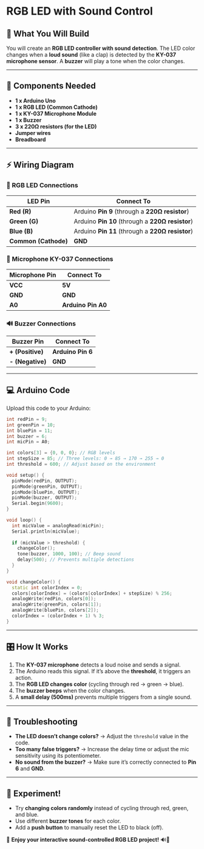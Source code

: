 # RGB LED with Sound Control

## 🎯 What You Will Build
You will create an **RGB LED controller with sound detection**. The LED color changes when a **loud sound** (like a clap) is detected by the **KY-037 microphone sensor**. A **buzzer** will play a tone when the color changes.

---

## 📌 Components Needed
- **1 x Arduino Uno**  
- **1 x RGB LED (Common Cathode)**  
- **1 x KY-037 Microphone Module**  
- **1 x Buzzer**  
- **3 x 220Ω resistors (for the LED)**  
- **Jumper wires**  
- **Breadboard**  

---

## ⚡ Wiring Diagram

### 🔴 RGB LED Connections
| **LED Pin**  | **Connect To** |
|-------------|--------------|
| **Red (R)** | Arduino **Pin 9** (through a **220Ω resistor**) |
| **Green (G)** | Arduino **Pin 10** (through a **220Ω resistor**) |
| **Blue (B)** | Arduino **Pin 11** (through a **220Ω resistor**) |
| **Common (Cathode)** | **GND** |

### 🎤 Microphone KY-037 Connections
| **Microphone Pin**  | **Connect To** |
|---------------------|---------------|
| **VCC** | **5V** |
| **GND** | **GND** |
| **A0** | **Arduino Pin A0** |

### 🔊 Buzzer Connections
| **Buzzer Pin**  | **Connect To** |
|-----------------|---------------|
| **+ (Positive)** | **Arduino Pin 6** |
| **- (Negative)** | **GND** |

---

## 💻 Arduino Code
Upload this code to your Arduino:

```cpp
int redPin = 9;
int greenPin = 10;
int bluePin = 11;
int buzzer = 6;
int micPin = A0;

int colors[3] = {0, 0, 0}; // RGB levels
int stepSize = 85; // Three levels: 0 → 85 → 170 → 255 → 0
int threshold = 600; // Adjust based on the environment

void setup() {
  pinMode(redPin, OUTPUT);
  pinMode(greenPin, OUTPUT);
  pinMode(bluePin, OUTPUT);
  pinMode(buzzer, OUTPUT);
  Serial.begin(9600);
}

void loop() {
  int micValue = analogRead(micPin);
  Serial.println(micValue);
  
  if (micValue > threshold) {
    changeColor();
    tone(buzzer, 1000, 100); // Beep sound
    delay(500); // Prevents multiple detections
  }
}

void changeColor() {
  static int colorIndex = 0;
  colors[colorIndex] = (colors[colorIndex] + stepSize) % 256;
  analogWrite(redPin, colors[0]);
  analogWrite(greenPin, colors[1]);
  analogWrite(bluePin, colors[2]);
  colorIndex = (colorIndex + 1) % 3;
}
```

---

## 🎛️ How It Works
1. The **KY-037 microphone** detects a loud noise and sends a signal.  
2. The Arduino reads this signal. If it’s above the **threshold**, it triggers an action.  
3. The **RGB LED changes color** (cycling through red → green → blue).  
4. The **buzzer beeps** when the color changes.  
5. A **small delay (500ms)** prevents multiple triggers from a single sound.  

---

## 🔎 Troubleshooting
- **The LED doesn’t change colors?** → Adjust the `threshold` value in the code.  
- **Too many false triggers?** → Increase the delay time or adjust the mic sensitivity using its potentiometer.  
- **No sound from the buzzer?** → Make sure it’s correctly connected to **Pin 6** and **GND**.  

---

## 🚀 Experiment!
- Try **changing colors randomly** instead of cycling through red, green, and blue.  
- Use different **buzzer tones** for each color.  
- Add a **push button** to manually reset the LED to black (off).  

🎉 **Enjoy your interactive sound-controlled RGB LED project!** 🔊🌈

